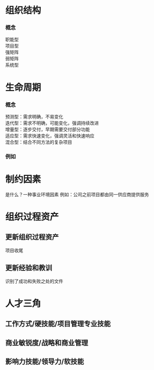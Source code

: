 # 组织结构
### 概念
职能型   
项目型   
强矩阵   
弱矩阵   
系统型   

# 生命周期
### 概念
预测型：需求明确，不易变化   
迭代型：需求不明确，可能变化，强调持续改进   
增量型：逐步交付，早期需要交付部分功能   
适应型：需求快速变化，强调灵活和快速响应   
混合型：结合不同方法的复杂项目   
### 例如


# 制约因素
是什么？一种事业环境因素
例如：公司之前项目都由同一供应商提供服务

# 组织过程资产
## 更新组织过程资产
项目收尾
## 更新经验和教训
识别了成功和失败之处的文件

# 人才三角
## 工作方式/硬技能/项目管理专业技能
## 商业敏锐度/战略和商业管理
## 影响力技能/领导力/软技能
